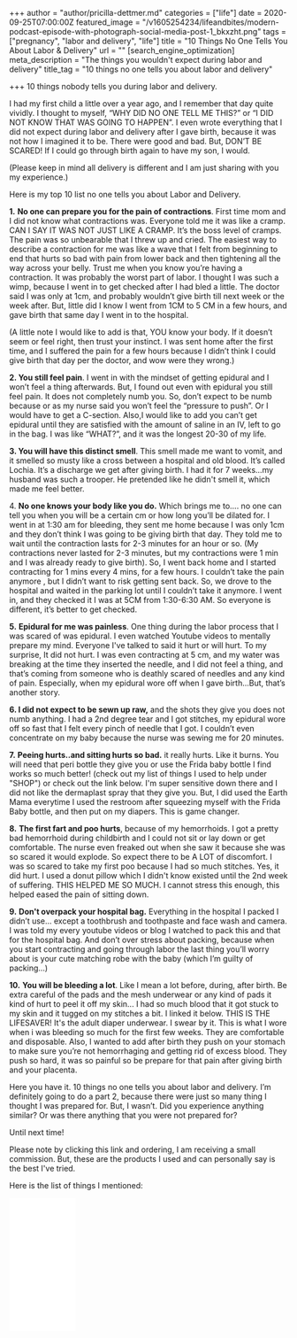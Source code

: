 +++
author = "author/pricilla-dettmer.md"
categories = ["life"]
date = 2020-09-25T07:00:00Z
featured_image = "/v1605254234/lifeandbites/modern-podcast-episode-with-photograph-social-media-post-1_bkxzht.png"
tags = ["pregnancy", "labor and delivery", "life"]
title = "10 Things No One Tells You About Labor & Delivery"
url = ""
[search_engine_optimization]
meta_description = "The things you wouldn't expect during labor and delivery"
title_tag = "10 things no one tells you about labor and delivery"

+++
10 things nobody tells you during labor and delivery.

I had my first child a little over a year ago, and I remember that day quite vividly. I thought to myself, “WHY DID NO ONE TELL ME THIS?” or “I DID NOT KNOW THAT WAS GOING TO HAPPEN”. I even wrote everything that I did not expect during labor and delivery after I gave birth, because it was not how I imagined it to be. There were good and bad. But, DON’T BE SCARED! If I could go through birth again to have my son, I would.

(Please keep in mind all delivery is different and I am just sharing with you my experience.)

Here is my top 10 list no one tells you about Labor and Delivery.

**1.** **No one can prepare you for the pain of contractions**. First time mom and I did not know what contractions was. Everyone told me it was like a cramp. CAN I SAY IT WAS NOT JUST LIKE A CRAMP. It’s the boss level of cramps. The pain was so unbearable that I threw up and cried. The easiest way to describe a contraction for me was like a wave that I felt from beginning to end that hurts so bad with pain from lower back and then tightening all the way across your belly. Trust me when you know you’re having a contraction. It was probably the worst part of labor. I thought I was such a wimp, because I went in to get checked after I had bled a little. The doctor said I was only at 1cm, and probably wouldn’t give birth till next week or the week after. But, little did I know I went from 1CM to 5 CM in a few hours, and gave birth that same day I went in to the hospital.

(A little note I would like to add is that, YOU know your body. If it doesn’t seem or feel right, then trust your instinct. I was sent home after the first time, and I suffered the pain for a few hours because I didn’t think I could give birth that day per the doctor, and wow were they wrong.)

**2. You still feel pain**. I went in with the mindset of getting epidural and I won’t feel a thing afterwards. But, I found out even with epidural you still feel pain. It does not completely numb you. So, don’t expect to be numb because or as my nurse said you won’t feel the “pressure to push”. Or I would have to get a C-section. Also,I would like to add you can’t get epidural until they are satisfied with the amount of saline in an IV, left to go in the bag. I was like “WHAT?”, and it was the longest 20-30 of my life.

**3. You will have this distinct smell**. This smell made me want to vomit, and it smelled so musty like a cross between a hospital and old blood. It’s called Lochia. It’s a discharge we get after giving birth. I had it for 7 weeks…my husband was such a trooper. He pretended like he didn't smell it, which made me feel better.

4\. **No one knows your body like you do.** Which brings me to.... no one can tell you when you will be a certain cm or how long you’ll be dilated for. I went in at 1:30 am for bleeding, they sent me home because I was only 1cm and they don’t think I was going to be giving birth that day. They told me to wait until the contraction lasts for 2-3 minutes for an hour or so. (My contractions never lasted for 2-3 minutes, but my contractions were 1 min and I was already ready to give birth). So, I went back home and I started contracting for 1 mins every 4 mins, for a few hours. I couldn’t take the pain anymore , but I didn’t want to risk getting sent back. So, we drove to the hospital and waited in the parking lot until I couldn’t take it anymore. I went in, and they checked it I was at 5CM from 1:30-6:30 AM. So everyone is different, it’s better to get checked.

**5.** **Epidural for me was painless**. One thing during the labor process that I was scared of was epidural. I even watched Youtube videos to mentally prepare my mind. Everyone I've talked to said it hurt or will hurt. To my surprise, It did not hurt. I was even contracting at 5 cm, and my water was breaking at the time they inserted the needle, and I did not feel a thing, and that’s coming from someone who is deathly scared of needles and any kind of pain. Especially, when my epidural wore off when I gave birth...But, that’s another story.

**6. I did not expect to be sewn up raw,** and the shots they give you does not numb anything. I had a 2nd degree tear and I got stitches, my epidural wore off so fast that I felt every pinch of needle that I got. I couldn’t even concentrate on my baby because the nurse was sewing me for 20 minutes. 

**7.** **Peeing hurts..and sitting hurts so bad.** it really hurts. Like it burns. You will need that peri bottle they give you or use the Frida baby bottle I find works so much better! (check out my list of things I used to help under "SHOP") or check out the link below. I'm super sensitive down there and I did not like the dermaplast spray that they give you. But, I did used the Earth Mama everytime I used the restroom after squeezing myself with the Frida Baby bottle, and then put on my diapers. This is game changer.

**8.** **The first fart and poo hurts**, because of my hemorrhoids. I got a pretty bad hemorrhoid during childbirth and I could not sit or lay down or get comfortable. The nurse even freaked out when she saw it because she was so scared it would explode. So expect there to be A LOT of discomfort. I was so scared to take my first poo because I had so much stitches. Yes, it did hurt. I used a donut pillow which I didn't know existed until the 2nd week of suffering. THIS HELPED ME SO MUCH. I cannot stress this enough, this helped eased the pain of sitting down. 

**9.** **Don't overpack your hospital bag.** Everything in the hospital I packed I didn’t use... except a toothbrush and toothpaste and face wash and camera. I was told my every youtube videos or blog I watched to pack this and that for the hospital bag. And don’t over stress about packing, because when you start contracting and going through labor the last thing you’ll worry about is your cute matching robe with the baby (which I’m guilty of packing...)

**10.** **You will be bleeding a lot**. Like I mean a lot before, during, after birth. Be extra careful of the pads and the mesh underwear or any kind of pads it kind of hurt to peel it off my skin... I had so much blood that it got stuck to my skin and it tugged on my stitches a bit. I linked it below. THIS IS THE LIFESAVER! It's the adult diaper underwear. I swear by it. This is what I wore when i was bleeding so much for the first few weeks. They are comfortable and disposable. Also, I wanted to add after birth they push on your stomach to make sure you’re not hemorrhaging and getting rid of excess blood. They push so hard, it was so painful so be prepare for that pain after giving birth and your placenta.

Here you have it. 10 things no one tells you about labor and delivery. I’m definitely going to do a part 2, because there were just so many thing I thought I was prepared for. But, I wasn’t. Did you experience anything similar? Or was there anything that you were not prepared for?

Until next time!

Please note by clicking this link and ordering, I am receiving a small commission. But, these are the products I used and can personally say is the best I've tried. 

Here is the list of things I mentioned:

<iframe style="width:120px;height:240px;" marginwidth="0" marginheight="0" scrolling="no" frameborder="0" src="//ws-na.amazon-adsystem.com/widgets/q?ServiceVersion=20070822&OneJS=1&Operation=GetAdHtml&MarketPlace=US&source=ac&ref=tf_til&ad_type=product_link&tracking_id=lifeandbites-20&marketplace=amazon&region=US&placement=B087NP74TZ&asins=B087NP74TZ&linkId=7cc6ad4ed06398a09238a290a70eff38&show_border=true&link_opens_in_new_window=false&price_color=333333&title_color=0066c0&bg_color=ffffff">

    </iframe>

<iframe style="width:120px;height:240px;" marginwidth="0" marginheight="0" scrolling="no" frameborder="0" src="//ws-na.amazon-adsystem.com/widgets/q?ServiceVersion=20070822&OneJS=1&Operation=GetAdHtml&MarketPlace=US&source=ac&ref=tf_til&ad_type=product_link&tracking_id=lifeandbites-20&marketplace=amazon&region=US&placement=B07D3DXXWF&asins=B07D3DXXWF&linkId=a91d322887ae663d0705b5223b1173c7&show_border=true&link_opens_in_new_window=false&price_color=333333&title_color=0066c0&bg_color=ffffff">

    </iframe>

<iframe style="width:120px;height:240px;" marginwidth="0" marginheight="0" scrolling="no" frameborder="0" src="//ws-na.amazon-adsystem.com/widgets/q?ServiceVersion=20070822&OneJS=1&Operation=GetAdHtml&MarketPlace=US&source=ac&ref=tf_til&ad_type=product_link&tracking_id=lifeandbites-20&marketplace=amazon&region=US&placement=B07TXLZ8MR&asins=B07TXLZ8MR&linkId=349669f699fbd14e59cbc8dd632aa66e&show_border=true&link_opens_in_new_window=false&price_color=333333&title_color=0066c0&bg_color=ffffff">

    </iframe>

<iframe style="width:120px;height:240px;" marginwidth="0" marginheight="0" scrolling="no" frameborder="0" src="//ws-na.amazon-adsystem.com/widgets/q?ServiceVersion=20070822&OneJS=1&Operation=GetAdHtml&MarketPlace=US&source=ac&ref=tf_til&ad_type=product_link&tracking_id=lifeandbites-20&marketplace=amazon&region=US&placement=B07QT937RZ&asins=B07QT937RZ&linkId=b7dd709b842fde7f8d9e43cb4ddb6294&show_border=true&link_opens_in_new_window=false&price_color=333333&title_color=0066c0&bg_color=ffffff">

    </iframe>

<iframe style="width:120px;height:240px;" marginwidth="0" marginheight="0" scrolling="no" frameborder="0" src="//ws-na.amazon-adsystem.com/widgets/q?ServiceVersion=20070822&OneJS=1&Operation=GetAdHtml&MarketPlace=US&source=ac&ref=tf_til&ad_type=product_link&tracking_id=lifeandbites-20&marketplace=amazon&region=US&placement=B0065ZTKWS&asins=B0065ZTKWS&linkId=29edc147d3b842634091fc617f2ed826&show_border=true&link_opens_in_new_window=false&price_color=333333&title_color=0066c0&bg_color=ffffff">

    </iframe>